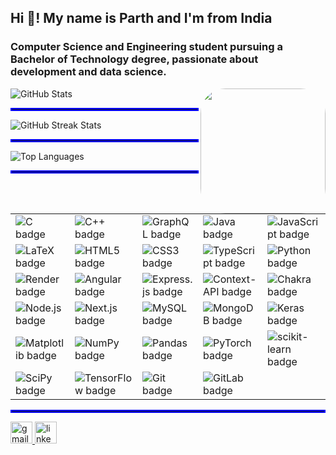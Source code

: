<h2 align="left">Hi 👋! My name is Parth and I'm  from India</h2> 

<h3>Computer Science and Engineering student pursuing a Bachelor of Technology degree, passionate about  development and data science. </h3>


<img align="right" height="200" style=" border-radius: 20%;" src="https://i.giphy.com/media/v1.Y2lkPTc5MGI3NjExdTh3aXoxMWsxNXpocnBuMWUyOGdycTQ2ZzE2djB5Ymt0cjI2Zm53MyZlcD12MV9pbnRlcm5hbF9naWZfYnlfaWQmY3Q9Zw/8WJw9kAG3wonu/giphy.gif" />



<div>
  <img src="https://github-readme-stats.vercel.app/api?username=Parthvariya2908&theme=radical&hide_border=false&include_all_commits=false&count_private=false" alt="GitHub Stats">
  <hr style="border: 2px solid blue;">
  <img src="https://github-readme-streak-stats.herokuapp.com/?user=Parthvariya2908&theme=radical&hide_border=false" alt="GitHub Streak Stats">
  <hr style="border: 2px solid blue;">
  <img src="https://github-readme-stats.vercel.app/api/top-langs/?username=Parthvariya2908&theme=radical&hide_border=false&include_all_commits=false&count_private=false&layout=compact" alt="Top Languages">
</div>

  <hr style="border: 2px solid blue;">

<table>
  <tr>
    <td><img src="https://img.shields.io/badge/c-%2300599C.svg?style=for-the-badge&logo=c&logoColor=white" alt="C badge"></td>
    <td><img src="https://img.shields.io/badge/c++-%2300599C.svg?style=for-the-badge&logo=c%2B%2B&logoColor=white" alt="C++ badge"></td>
    <td><img src="https://img.shields.io/badge/-GraphQL-E10098?style=for-the-badge&logo=graphql&logoColor=white" alt="GraphQL badge"></td>
    <td><img src="https://img.shields.io/badge/java-%23ED8B00.svg?style=for-the-badge&logo=openjdk&logoColor=white" alt="Java badge"></td>
    <td><img src="https://img.shields.io/badge/javascript-%23323330.svg?style=for-the-badge&logo=javascript&logoColor=%23F7DF1E" alt="JavaScript badge"></td>
  </tr>
  <tr>
    <td><img src="https://img.shields.io/badge/latex-%23008080.svg?style=for-the-badge&logo=latex&logoColor=white" alt="LaTeX badge"></td>
    <td><img src="https://img.shields.io/badge/html5-%23E34F26.svg?style=for-the-badge&logo=html5&logoColor=white" alt="HTML5 badge"></td>
    <td><img src="https://img.shields.io/badge/css3-%231572B6.svg?style=for-the-badge&logo=css3&logoColor=white" alt="CSS3 badge"></td>
    <td><img src="https://img.shields.io/badge/typescript-%23007ACC.svg?style=for-the-badge&logo=typescript&logoColor=white" alt="TypeScript badge"></td>
    <td><img src="https://img.shields.io/badge/python-3670A0?style=for-the-badge&logo=python&logoColor=ffdd54" alt="Python badge"></td>
  </tr>
  <tr>
    <td><img src="https://img.shields.io/badge/Render-%46E3B7.svg?style=for-the-badge&logo=render&logoColor=white" alt="Render badge"></td>
    <td><img src="https://img.shields.io/badge/angular-%23DD0031.svg?style=for-the-badge&logo=angular&logoColor=white" alt="Angular badge"></td>
    <td><img src="https://img.shields.io/badge/express.js-%23404d59.svg?style=for-the-badge&logo=express&logoColor=%2361DAFB" alt="Express.js badge"></td>
    <td><img src="https://img.shields.io/badge/Context--Api-000000?style=for-the-badge&logo=react" alt="Context-API badge"></td>
    <td><img src="https://img.shields.io/badge/chakra-%234ED1C5.svg?style=for-the-badge&logo=chakraui&logoColor=white" alt="Chakra badge"></td>
  </tr>
  <tr>
    <td><img src="https://img.shields.io/badge/node.js-6DA55F?style=for-the-badge&logo=node.js&logoColor=white" alt="Node.js badge"></td>
    <td><img src="https://img.shields.io/badge/Next-black?style=for-the-badge&logo=next.js&logoColor=white" alt="Next.js badge"></td>
    <td><img src="https://img.shields.io/badge/mysql-4479A1.svg?style=for-the-badge&logo=mysql&logoColor=white" alt="MySQL badge"></td>
    <td><img src="https://img.shields.io/badge/MongoDB-%234ea94b.svg?style=for-the-badge&logo=mongodb&logoColor=white" alt="MongoDB badge"></td>
    <td><img src="https://img.shields.io/badge/Keras-%23D00000.svg?style=for-the-badge&logo=Keras&logoColor=white" alt="Keras badge"></td>
  </tr>
  <tr>
    <td><img src="https://img.shields.io/badge/Matplotlib-%23ffffff.svg?style=for-the-badge&logo=Matplotlib&logoColor=black" alt="Matplotlib badge"></td>
    <td><img src="https://img.shields.io/badge/numpy-%23013243.svg?style=for-the-badge&logo=numpy&logoColor=white" alt="NumPy badge"></td>
    <td><img src="https://img.shields.io/badge/pandas-%23150458.svg?style=for-the-badge&logo=pandas&logoColor=white" alt="Pandas badge"></td>
    <td><img src="https://img.shields.io/badge/PyTorch-%23EE4C2C.svg?style=for-the-badge&logo=PyTorch&logoColor=white" alt="PyTorch badge"></td>
    <td><img src="https://img.shields.io/badge/scikit--learn-%23F7931E.svg?style=for-the-badge&logo=scikit-learn&logoColor=
white" alt="scikit-learn badge"></td>
  </tr>
  <tr>
    <td><img src="https://img.shields.io/badge/SciPy-%230C55A5.svg?style=for-the-badge&logo=scipy&logoColor=%white" alt="SciPy badge"></td>
    <td><img src="https://img.shields.io/badge/TensorFlow-%23FF6F00.svg?style=for-the-badge&logo=TensorFlow&logoColor=white" alt="TensorFlow badge"></td>
    <td><img src="https://img.shields.io/badge/git-%23F05033.svg?style=for-the-badge&logo=git&logoColor=white" alt="Git badge"></td>
    <td><img src="https://img.shields.io/badge/gitlab-%23181717.svg?style=for-the-badge&logo=gitlab&logoColor=white" alt="GitLab badge"></td>
  </tr>
</table>












</tr></table>  










  <hr style="border: 2px solid blue;">

<div align="left">
  <a href="variyaparth84@gmail.com" target="_blank">
    <img src="https://img.shields.io/static/v1?message=Gmail&logo=gmail&label=&color=D14836&logoColor=white&labelColor=&style=for-the-badge" height="35" alt="gmail logo"  />
  </a>
  <a href="https://www.linkedin.com/in/parth-variya-43ba0322a/" target="_blank">
    <img src="https://img.shields.io/static/v1?message=LinkedIn&logo=linkedin&label=&color=0077B5&logoColor=white&labelColor=&style=for-the-badge" height="35" alt="linkedin logo"  />
  </a>
</div>

###
